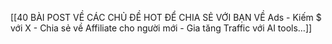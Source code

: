 [[40 BÀI POST VỀ CÁC CHỦ ĐỀ HOT ĐỂ CHIA SẺ VỚI BẠN VỀ Ads - Kiếm $ với X - Chia sẻ về Affiliate cho người mới - Gia tăng Traffic với AI tools…]]
